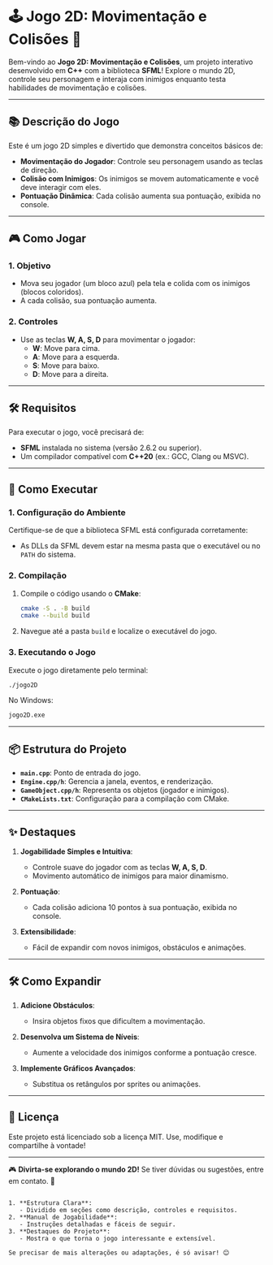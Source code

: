 # 🕹️ Jogo 2D: Movimentação e Colisões 🚀

Bem-vindo ao **Jogo 2D: Movimentação e Colisões**, um projeto interativo desenvolvido em **C++** com a biblioteca **SFML**! Explore o mundo 2D, controle seu personagem e interaja com inimigos enquanto testa habilidades de movimentação e colisões.

---

## 📚 **Descrição do Jogo**

Este é um jogo 2D simples e divertido que demonstra conceitos básicos de:
- **Movimentação do Jogador**: Controle seu personagem usando as teclas de direção.
- **Colisão com Inimigos**: Os inimigos se movem automaticamente e você deve interagir com eles.
- **Pontuação Dinâmica**: Cada colisão aumenta sua pontuação, exibida no console.

---

## 🎮 **Como Jogar**

### **1. Objetivo**
- Mova seu jogador (um bloco azul) pela tela e colida com os inimigos (blocos coloridos).
- A cada colisão, sua pontuação aumenta.

### **2. Controles**
- Use as teclas **W, A, S, D** para movimentar o jogador:
  - **W**: Move para cima.
  - **A**: Move para a esquerda.
  - **S**: Move para baixo.
  - **D**: Move para a direita.

---

## 🛠️ **Requisitos**

Para executar o jogo, você precisará de:
- **SFML** instalada no sistema (versão 2.6.2 ou superior).
- Um compilador compatível com **C++20** (ex.: GCC, Clang ou MSVC).

---

## 🚀 **Como Executar**

### **1. Configuração do Ambiente**
Certifique-se de que a biblioteca SFML está configurada corretamente:
- As DLLs da SFML devem estar na mesma pasta que o executável ou no `PATH` do sistema.

### **2. Compilação**
1. Compile o código usando o **CMake**:
   ```bash
   cmake -S . -B build
   cmake --build build
   ```
2. Navegue até a pasta `build` e localize o executável do jogo.

### **3. Executando o Jogo**
Execute o jogo diretamente pelo terminal:
```bash
./jogo2D
```
No Windows:
```cmd
jogo2D.exe
```

---

## 📦 **Estrutura do Projeto**

- **`main.cpp`**: Ponto de entrada do jogo.
- **`Engine.cpp/h`**: Gerencia a janela, eventos, e renderização.
- **`GameObject.cpp/h`**: Representa os objetos (jogador e inimigos).
- **`CMakeLists.txt`**: Configuração para a compilação com CMake.

---

## ✨ **Destaques**

1. **Jogabilidade Simples e Intuitiva**:
   - Controle suave do jogador com as teclas **W, A, S, D**.
   - Movimento automático de inimigos para maior dinamismo.

2. **Pontuação**:
   - Cada colisão adiciona 10 pontos à sua pontuação, exibida no console.

3. **Extensibilidade**:
   - Fácil de expandir com novos inimigos, obstáculos e animações.

---

## 🛠️ **Como Expandir**

1. **Adicione Obstáculos**:
   - Insira objetos fixos que dificultem a movimentação.

2. **Desenvolva um Sistema de Níveis**:
   - Aumente a velocidade dos inimigos conforme a pontuação cresce.

3. **Implemente Gráficos Avançados**:
   - Substitua os retângulos por sprites ou animações.

---

## 📄 **Licença**

Este projeto está licenciado sob a licença MIT. Use, modifique e compartilhe à vontade!

---

🎮 **Divirta-se explorando o mundo 2D!** Se tiver dúvidas ou sugestões, entre em contato. 🚀
```

1. **Estrutura Clara**:
   - Dividido em seções como descrição, controles e requisitos.
2. **Manual de Jogabilidade**:
   - Instruções detalhadas e fáceis de seguir.
3. **Destaques do Projeto**:
   - Mostra o que torna o jogo interessante e extensível.

Se precisar de mais alterações ou adaptações, é só avisar! 😊
